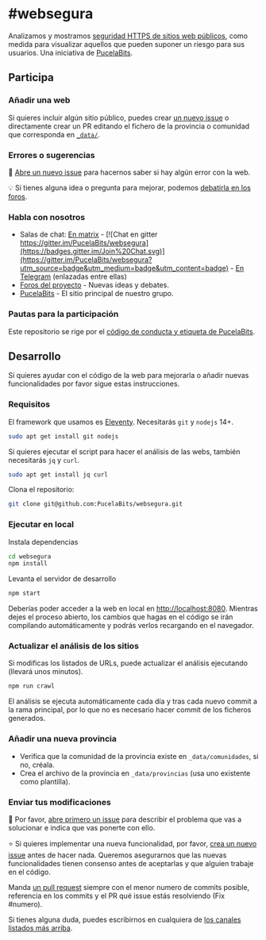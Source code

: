 # #websegura

Analizamos y mostramos [seguridad HTTPS de sitios web públicos](https://websegura.pucelabits.org), como medida para visualizar aquellos que pueden suponer un riesgo para sus usuarios.
Una iniciativa de [PucelaBits](https://pucelabits.org/).

## Participa

### Añadir una web

Si quieres incluir algún sitio público, puedes crear [un nuevo issue](https://github.com/PucelaBits/websegura/issues/new?assignees=&labels=new-site&template=nuevo-sitio.md&title=%5BNuevo+sitio%5D) o directamente crear un PR editando el fichero de la provincia o comunidad que corresponda en [`_data/`](https://github.com/PucelaBits/websegura/blob/main/_data/).

### Errores o sugerencias

🐞 [Abre un nuevo issue](https://github.com/PucelaBits/websegura/issues/new/choose) para hacernos saber si hay algún error con la web.

💡 Si tienes alguna idea o pregunta para mejorar, podemos [debatirla en los foros](https://github.com/PucelaBits/websegura/discussions).

### Habla con nosotros

- Salas de chat: [En matrix](https://matrix.to/#/#PucelaBits_websegura:gitter.im) - [![Chat en gitter https://gitter.im/PucelaBits/websegura](https://badges.gitter.im/Join%20Chat.svg)](https://gitter.im/PucelaBits/websegura?utm_source=badge&utm_medium=badge&utm_content=badge) - [En Telegram](https://t.me/pucelabits_websegura) (enlazadas entre ellas)
- [Foros del proyecto](https://github.com/PucelaBits/websegura/discussions) - Nuevas ideas y debates.
- [PucelaBits](https://pucelabits.org) - El sitio principal de nuestro grupo.

### Pautas para la participación

Este repositorio se rige por el [código de conducta y etiqueta de PucelaBits](https://pucelabits.org/pautas-participacion/).

## Desarrollo

Si quieres ayudar con el código de la web para mejorarla o añadir nuevas funcionalidades por favor sigue estas instrucciones.

### Requisitos

El framework que usamos es [Eleventy](https://www.11ty.dev/). Necesitarás `git` y `nodejs` 14+.

```sh
sudo apt get install git nodejs
```

Si quieres ejecutar el script para hacer el análisis de las webs, también necesitarás `jq` y `curl`.

```sh
sudo apt get install jq curl
```

Clona el repositorio:

```sh
git clone git@github.com:PucelaBits/websegura.git
```

### Ejecutar en local

Instala dependencias

```sh
cd websegura
npm install
```

Levanta el servidor de desarrollo

```sh
npm start
```

Deberías poder acceder a la web en local en [http://localhost:8080](http://localhost:8080). Mientras dejes el proceso abierto, los cambios que hagas en el código se irán compilando automáticamente y podrás verlos recargando en el navegador.

### Actualizar el análisis de los sitios

Si modificas los listados de URLs, puede actualizar el análisis ejecutando (llevará unos minutos).

```sh
npm run crawl
```

El análisis se ejecuta automáticamente cada día y tras cada nuevo commit a la rama principal, por lo que no es necesario hacer commit de los ficheros generados.

### Añadir una nueva provincia

- Verifica que la comunidad de la provincia existe en `_data/comunidades`, si no, créala.
- Crea el archivo de la provincia en `_data/provincias` (usa uno existente como plantilla).

### Enviar tus modificaciones

🐞 Por favor, [abre primero un issue](https://github.com/PucelaBits/websegura/issues/new/choose) para describir el problema que vas a solucionar e indica que vas ponerte con ello.

⭐️ Si quieres implementar una nueva funcionalidad, por favor, [crea un nuevo issue](https://github.com/PucelaBits/websegura/issues/new/choose) antes de hacer nada. Queremos asegurarnos que las nuevas funcionalidades tienen consenso antes de aceptarlas y que alguien trabaje en el código.

Manda [un pull request](https://github.com/PucelaBits/websegura/pulls) siempre con el menor numero de commits posible, referencia en los commits y el PR qué issue estás resolviendo (Fix #numero).

Si tienes alguna duda, puedes escribirnos en cualquiera de [los canales listados más arriba](#habla-con-nosotros).
